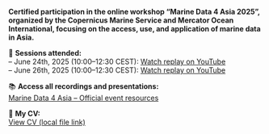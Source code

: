 **Certified participation in the online workshop “Marine Data 4 Asia 2025”, organized by the Copernicus Marine Service and Mercator Ocean International, focusing on the access, use, and application of marine data in Asia.**

📅 **Sessions attended:**  
– June 24th, 2025 (10:00–12:30 CEST): [Watch replay on YouTube](https://www.youtube.com/watch?v=bD1l4tYtPYM)  
– June 26th, 2025 (10:00–12:30 CEST): [Watch replay on YouTube](https://www.youtube.com/watch?v=YA_kBZTx1l0&t=7192s)  

📚 **Access all recordings and presentations:**  
[Marine Data 4 Asia – Official event resources](https://events.marine.copernicus.eu/marine-data-4-asia/content/replays-presentations?iw_mailid=6b9d64bf-8c52-f011-8f7c-6045bd96bdd0&iw_scope=Event)

📄 **My CV:**  
[View CV (local file link)](file:///C:/Users/roseh/Desktop/Jose/Donfack_Leonel_Julio_CV.pdf)
